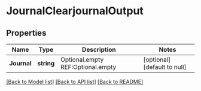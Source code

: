 # JournalClearjournalOutput

## Properties
Name | Type | Description | Notes
------------ | ------------- | ------------- | -------------
**Journal** | **string** | Optional.empty REF:Optional.empty | [optional] [default to null]

[[Back to Model list]](../README.md#documentation-for-models) [[Back to API list]](../README.md#documentation-for-api-endpoints) [[Back to README]](../README.md)


